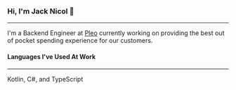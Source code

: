 ### Hi, I'm Jack Nicol 👋
---

I'm a Backend Engineer at [Pleo](https://www.pleo.io/en) currently working on providing the best out of pocket spending experience for our customers. 

#### Languages I've Used At Work
---

Kotlin, C#, and TypeScript 
